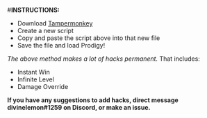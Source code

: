 #**INSTRUCTIONS:**
- Download [Tampermonkey](https://chrome.google.com/webstore/detail/tampermonkey/dhdgffkkebhmkfjojejmpbldmpobfkfo?hl=en)
- Create a new script
- Copy and paste the script above into that new file
- Save the file and load Prodigy!


*The above method makes a lot of hacks permanent.*
That includes:
- Instant Win
- Infinite Level
- Damage Override

**If you have any suggestions to add hacks, direct message divinelemon#1259 on Discord, or make an issue.**
